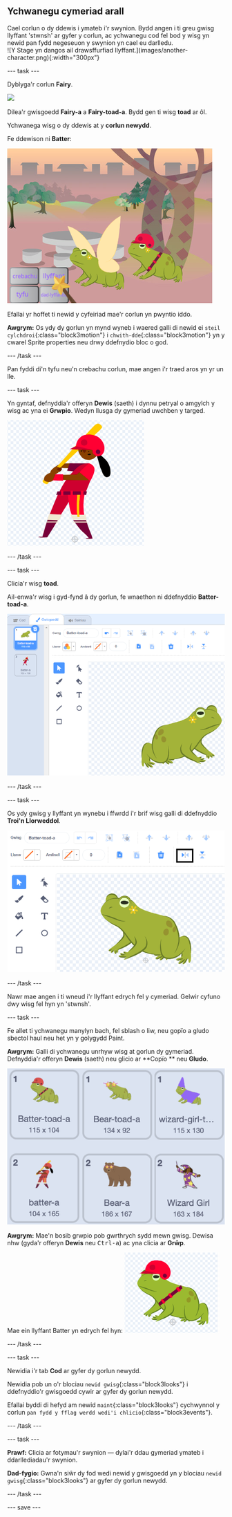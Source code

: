 ## Ychwanegu cymeriad arall

<div style="display: flex; flex-wrap: wrap">
<div style="flex-basis: 200px; flex-grow: 1; margin-right: 15px;">
Cael corlun o dy ddewis i ymateb i'r swynion. Bydd angen i ti greu gwisg llyffant 'stwnsh' ar gyfer y corlun, ac ychwanegu cod fel bod y wisg yn newid pan fydd negeseuon y swynion yn cael eu darlledu.
</div>
<div>
![Y Stage yn dangos ail drawsffurfiad llyffant.](images/another-character.png){:width="300px"}
</div>
</div>

--- task ---

Dyblyga'r corlun **Fairy**.

![](images/duplicate-fairy.png)

Dilea'r gwisgoedd **Fairy-a** a **Fairy-toad-a**. Bydd gen ti wisg **toad** ar ôl.

Ychwanega wisg o dy ddewis at y **corlun newydd**.

Fe ddewison ni **Batter**:

![](images/batter-on-stage.png)

Efallai yr hoffet ti newid y cyfeiriad mae'r corlun yn pwyntio iddo.

**Awgrym:** Os ydy dy gorlun yn mynd wyneb i waered galli di newid ei `steil cylchdroi`{:class="block3motion"} i `chwith-dde`{:class="block3motion"} yn y cwarel Sprite properties neu drwy ddefnydio bloc o god.

--- /task ---

Pan fyddi di'n tyfu neu'n crebachu corlun, mae angen i'r traed aros yn yr un lle.

--- task ---

Yn gyntaf, defnyddia'r offeryn **Dewis** (saeth) i dynnu petryal o amgylch y wisg ac yna ei **Grwpio**. Wedyn llusga dy gymeriad uwchben y targed.

![](images/character2-crosshair.png)

--- /task ---

--- task ---

Clicia'r wisg **toad**.

Ail-enwa'r wisg i gyd-fynd â dy gorlun, fe wnaethon ni ddefnyddio **Batter-toad-a**.

![](images/batter-toad-a-added.png)

--- /task ---

--- task ---

Os ydy gwisg y llyffant yn wynebu i ffwrdd i'r brif wisg galli di ddefnyddio **Troi'n Llorweddol**.

![](images/flip-horizontal.png)

--- /task ---

Nawr mae angen i ti wneud i'r llyffant edrych fel y cymeriad. Gelwir cyfuno dwy wisg fel hyn yn 'stwnsh'.

--- task ---

Fe allet ti ychwanegu manylyn bach, fel sblash o liw, neu gopïo a gludo sbectol haul neu het yn y golygydd Paint.

**Awgrym:** Galli di ychwanegu unrhyw wisg at gorlun dy gymeriad. Defnyddia'r offeryn **Dewis** (saeth) neu glicio ar **Copïo ** neu **Gludo**.

![](images/editing-options.png)

**Awgrym:** Mae'n bosib grwpio pob gwrthrych sydd mewn gwisg. Dewisa nhw (gyda'r offeryn **Dewis** neu <kbd> Ctrl-a</kbd>) ac yna clicia ar **Grŵp**.

Mae ein llyffant Batter yn edrych fel hyn: ![](images/batter-toad.png)

--- /task ---

--- task ---

Newidia i'r tab **Cod** ar gyfer dy gorlun newydd.

Newidia pob un o'r blociau `newid gwisg`{:class="block3looks"} i ddefnyddio'r gwisgoedd cywir ar gyfer dy gorlun newydd.

Efallai byddi di hefyd am newid `maint`{:class="block3looks"} cychwynnol y corlun `pan fydd y fflag werdd wedi'i chlicio`{:class="block3events"}.

--- /task ---

--- task ---

**Prawf:** Clicia ar fotymau'r swynion — dylai'r ddau gymeriad ymateb i ddarllediadau'r swynion.

**Dad-fygio:** Gwna'n siŵr dy fod wedi newid y gwisgoedd yn y blociau `newid gwisg`{:class="block3looks"} ar gyfer dy gorlun newydd.

--- /task ---

--- save ---
